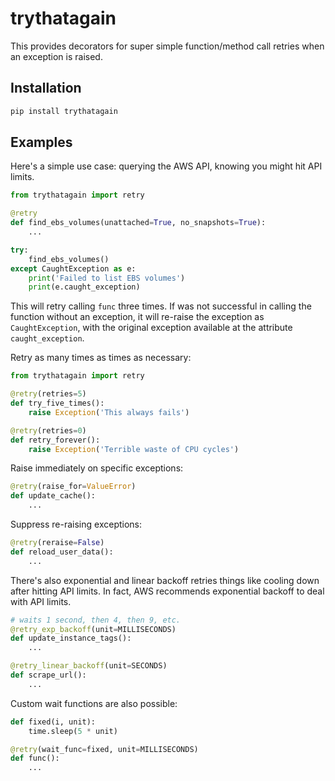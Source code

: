 # trythatagain

This provides decorators for super simple function/method call retries when an exception is raised.

## Installation

```bash
pip install trythatagain
```

## Examples

Here's a simple use case: querying the AWS API, knowing you might hit API limits.

```python
from trythatagain import retry

@retry
def find_ebs_volumes(unattached=True, no_snapshots=True):
    ...

try:
    find_ebs_volumes()
except CaughtException as e:
    print('Failed to list EBS volumes')
    print(e.caught_exception)
```

This will retry calling `func` three times.  If was not successful in calling the function without an exception, it will re-raise the exception as `CaughtException`, with the original exception available at the attribute `caught_exception`.

Retry as many times as times as necessary:

```python
from trythatagain import retry

@retry(retries=5)
def try_five_times():
    raise Exception('This always fails')

@retry(retries=0)
def retry_forever():
    raise Exception('Terrible waste of CPU cycles')
```

Raise immediately on specific exceptions:

```python
@retry(raise_for=ValueError)
def update_cache():
    ...
```

Suppress re-raising exceptions:

```python
@retry(reraise=False)
def reload_user_data():
    ...
```

There's also exponential and linear backoff retries things like cooling down after hitting API limits.  In fact, AWS recommends exponential backoff to deal with API limits.

```python
# waits 1 second, then 4, then 9, etc.
@retry_exp_backoff(unit=MILLISECONDS)
def update_instance_tags():
    ...

@retry_linear_backoff(unit=SECONDS)
def scrape_url():
    ...
```

Custom wait functions are also possible:

```python
def fixed(i, unit):
    time.sleep(5 * unit)

@retry(wait_func=fixed, unit=MILLISECONDS)
def func():
    ...
```
